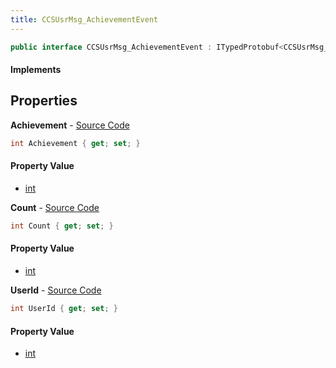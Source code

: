```yaml
---
title: CCSUsrMsg_AchievementEvent
---
```


```csharp
public interface CCSUsrMsg_AchievementEvent : ITypedProtobuf<CCSUsrMsg_AchievementEvent>, INativeHandle, INetMessage<CCSUsrMsg_AchievementEvent>, IDisposable
```

#### Implements

## Properties

**Achievement** - [Source Code](https://github.com/swiftly-solution/swiftlys2/blob/master/managed/src/SwiftlyS2.Generated/Protobufs/Interfaces/CCSUsrMsg_AchievementEvent.cs#L18)

```csharp
int Achievement { get; set; }
```

#### Property Value

- [int](https://learn.microsoft.com/dotnet/api/system.int32)

**Count** - [Source Code](https://github.com/swiftly-solution/swiftlys2/blob/master/managed/src/SwiftlyS2.Generated/Protobufs/Interfaces/CCSUsrMsg_AchievementEvent.cs#L21)

```csharp
int Count { get; set; }
```

#### Property Value

- [int](https://learn.microsoft.com/dotnet/api/system.int32)

**UserId** - [Source Code](https://github.com/swiftly-solution/swiftlys2/blob/master/managed/src/SwiftlyS2.Generated/Protobufs/Interfaces/CCSUsrMsg_AchievementEvent.cs#L24)

```csharp
int UserId { get; set; }
```

#### Property Value

- [int](https://learn.microsoft.com/dotnet/api/system.int32)

